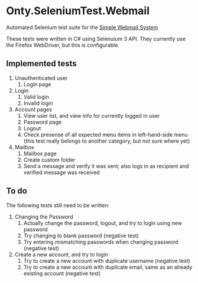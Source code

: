 # Onty.SeleniumTest.Webmail
Automated Selenium test suite for the [Simple Webmail System](https://github.com/ontytoom/onty-webmail-ruby)

These tests were written in C# using Selenuium 3 API. They currently use the Firefox WebDriver, but this is configurable.

## Implemented tests

1. Unauthenticated user
   1. Login page
1. Login
   1. Valid login
   1. Invalid login
1. Account pages
   1. View user list, and view info for currently logged in user
   1. Password page
   1. Logout
   1. Check presense of all expected menu items in left-hand-side menu (this test really belongs to another category, but not sure where yet)
1. Mailbox
   1. Mailbox page
   1. Create custom folder
   1. Send a message and verify it was sent; also logs in as recipient and verified message was received
   
   
## To do

The following tests still need to be written:
1. Changing the Password
   1. Actually change the password, logout, and try to login using new password
   1. Try changing to blank password (negative test)
   1. Try entering mismatching passwords when changing password (negative test)
1. Create a new account, and try to login
   1. Try to create a new account with duplicate username (negative test)
   1. Try to create a new account with duplicate email, same as an already existing account (negative test)

